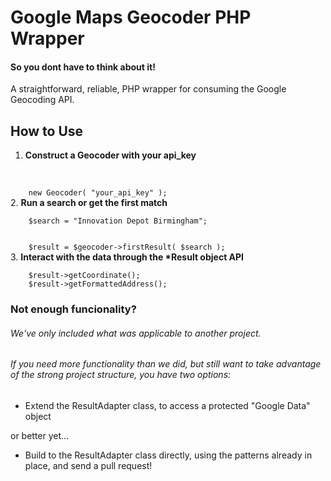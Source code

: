 Google Maps Geocoder PHP Wrapper
=========================

#### So you dont have to think about it!
A straightforward, reliable, PHP wrapper for consuming the Google Geocoding API.

How to Use
--------

1. <strong>Construct a Geocoder with your api_key</strong>
<br>
<code>
    new Geocoder( "your_api_key" );
</code>
2. <strong>Run a search or get the first match</strong>
<br>
<code>
    $search = "Innovation Depot Birmingham";
    <br>
    $result = $geocoder->firstResult( $search );
</code>
3. <strong>Interact with the data through the *Result object API</strong>
<br>
<code>
    $result->getCoordinate();
    $result->getFormattedAddress();
</code>


### Not enough funcionality?
###### We've only included what was applicable to another project.
###### If you need more functionality than we did, but still want to take advantage of the strong project structure, you have two options:
* Extend the ResultAdapter class, to access a protected "Google Data" object

or better yet...
* Build to the ResultAdapter class directly, using the patterns already in place, and send a pull request!